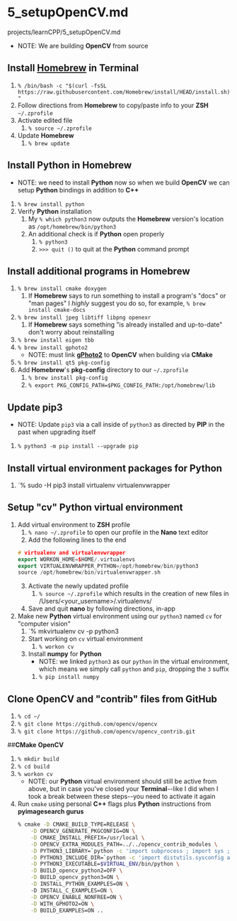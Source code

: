 # 5_setupOpenCV.md

projects/learnCPP/5_setupOpenCV.md

- NOTE: We are building **OpenCV** from source
## Install [**Homebrew**](https://brew.sh) in **Terminal**
1. `% /bin/bash -c "$(curl -fsSL https://raw.githubusercontent.com/Homebrew/install/HEAD/install.sh)"`
2. Follow directions from **Homebrew** to copy/paste info to your **ZSH** `~/.zprofile`
3. Activate edited file
    1. `% source ~/.zprofile`
4. Update **Homebrew**
    1. `% brew update`
## Install **Python** in **Homebrew**
- NOTE: we need to install **Python** now so when we build **OpenCV** we can setup **Python** bindings in addition to **C++**
1. `% brew install python`
2. Verify **Python** installation
    1. My `% which python3` now outputs the **Homebrew** version's location as `/opt/homebrew/bin/python3`
    2. An additional check is if **Python** open properly
        1. `% python3`
        2. `>>> quit ()` to quit at the **Python** command prompt
## Install additional programs in **Homebrew**
1. `% brew install cmake doxygen`
    1. If **Homebrew** says to run something to install a program's "docs" or "man pages" I *highly* suggest you do so, for example, `% brew install cmake-docs`
2. `% brew install jpeg libtiff libpng openexr`
    1. If **Homebrew** says something "is already installed and up-to-date" don't worry about reinstalling
3. `% brew install eigen tbb`
4. `% brew install gphoto2`
    - NOTE: must link [**gPhoto2**](http://www.gphoto.org) to **OpenCV** when building via **CMake**
5. `% brew install qt5 pkg-config`
6. Add **Homebrew**'s **pkg-config** directory to our `~/.zprofile`
    1. `% brew install pkg-config`
    2. `% export PKG_CONFIG_PATH=$PKG_CONFIG_PATH:/opt/homebrew/lib`


## Update **pip3**
- NOTE: Update `pip3` via a call inside of `python3` as directed by **PIP** in the past when upgrading itself
1. `% python3 -m pip install --upgrade pip`
## Install virtual environment packages for **Python**
1. `% sudo -H pip3 install virtualenv virtualenvwrapper
## Setup "cv" **Python** virtual environment
1. Add virtual environment to **ZSH** profile
    1. `% nano ~/.zprofile` to open our profile in the **Nano** text editor
    2. Add the following lines to the end
    ```c++
    # virtualenv and virtualenvwrapper
    export WORKON_HOME=$HOME/.virtualenvs
    export VIRTUALENVWRAPPER_PYTHON=/opt/homebrew/bin/python3
    source /opt/homebrew/bin/virtualenvwrapper.sh
    ```
    3. Activate the newly updated profile
        1. `% source ~/.zprofile` which results in the creation of new files in /Users/<your_username>/.virtualenvs/
    3. Save and quit **nano** by following directions, in-app
2. Make new **Python** virtual environment using our `python3` named `cv` for "computer vision"
    1. `% mkvirtualenv cv -p python3
    1. Start working on `cv` virtual environment
        1. `% workon cv`
    2. Install **numpy** for **Python**
        - NOTE: we linked `python3` as our `python` in the virtual environment, which means we simply call `python` and `pip`, dropping the `3` suffix
        1. `% pip install numpy`
## Clone **OpenCV** and "contrib" files from **GitHub**
1. `% cd ~/`
2. `% git clone https://github.com/opencv/opencv`
3. `% git clone https://github.com/opencv/opencv_contrib.git`

##**CMake** **OpenCV**
1. `% mkdir build`
2. `% cd build`
3. `% workon cv`
    - NOTE: our **Python** virtual environment should still be active from above, but in case you've closed your **Terminal**--like I did when I took a break between these steps--you need to activate it again
4. Run `cmake` using personal **C++** flags plus **Python** instructions from **pyimagesearch gurus** 
    ```zsh
    % cmake -D CMAKE_BUILD_TYPE=RELEASE \
        -D OPENCV_GENERATE_PKGCONFIG=ON \
        -D CMAKE_INSTALL_PREFIX=/usr/local \
        -D OPENCV_EXTRA_MODULES_PATH=../../opencv_contrib_modules \
        -D PYTHON3_LIBRARY=`python -c 'import subprocess ; import sys ; s = subprocess.check_output("python-config --configdir", shell=True).decode("utf-8").strip() ; (M, m) = sys.version_info[:2] ; print("{}/libpython{}.{}.dylib".format(s, M, m))'` \
        -D PYTHON3_INCLUDE_DIR=`python -c 'import distutils.sysconfig as s; print(s.get_python_inc())'` \
        -D PYTHON3_EXECUTABLE=$VIRTUAL_ENV/bin/python \
        -D BUILD_opencv_python2=OFF \
        -D BUILD_opencv_python3=ON \
        -D INSTALL_PYTHON_EXAMPLES=ON \            
        -D INSTALL_C_EXAMPLES=ON \
        -D OPENCV_ENABLE_NONFREE=ON \
        -D WITH_GPHOTO2=ON \
        -D BUILD_EXAMPLES=ON ..
        
    ```